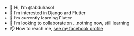 - 👋 Hi, I’m @abdulrasol
- 👀 I’m interested in Django and Flutter
- 🌱 I’m currently learning Flutter
- 💞️ I’m looking to collaborate on ...nothing now, still learning
- 📫 How to reach me, [see my facebook profile](https://www.fb.com/abdulrsol)

<!---
abdulrasol/abdulrasol is a ✨ special ✨ repository because its `README.md` (this file) appears on your GitHub profile.
You can click the Preview link to take a look at your changes.
--->
